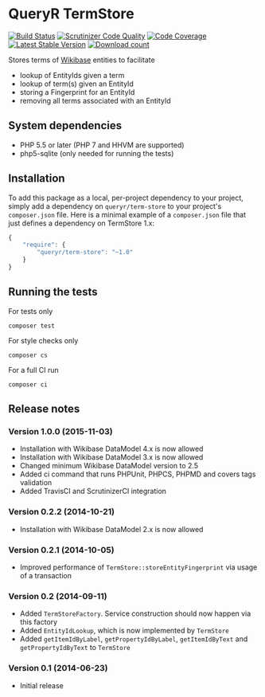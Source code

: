 # QueryR TermStore

[![Build Status](https://secure.travis-ci.org/JeroenDeDauw/TermStore.png?branch=master)](http://travis-ci.org/JeroenDeDauw/TermStore)
[![Scrutinizer Code Quality](https://scrutinizer-ci.com/g/JeroenDeDauw/TermStore/badges/quality-score.png?b=master)](https://scrutinizer-ci.com/g/JeroenDeDauw/TermStore/?branch=master)
[![Code Coverage](https://scrutinizer-ci.com/g/JeroenDeDauw/TermStore/badges/coverage.png?b=master)](https://scrutinizer-ci.com/g/JeroenDeDauw/TermStore/?branch=master)
[![Latest Stable Version](https://poser.pugx.org/queryr/term-store/version.png)](https://packagist.org/packages/queryr/term-store)
[![Download count](https://poser.pugx.org/queryr/term-store/d/total.png)](https://packagist.org/packages/queryr/term-store)

Stores terms of [Wikibase](http://wikiba.se) entities to facilitate

* lookup of EntityIds given a term
* lookup of term(s) given an EntityId
* storing a Fingerprint for an EntityId
* removing all terms associated with an EntityId

## System dependencies

* PHP 5.5 or later (PHP 7 and HHVM are supported)
* php5-sqlite (only needed for running the tests)

## Installation

To add this package as a local, per-project dependency to your project, simply add a
dependency on `queryr/term-store` to your project's `composer.json` file.
Here is a minimal example of a `composer.json` file that just defines a dependency on
TermStore 1.x:

```js
{
    "require": {
        "queryr/term-store": "~1.0"
    }
}
```

## Running the tests

For tests only

    composer test

For style checks only

	composer cs

For a full CI run

	composer ci

## Release notes

### Version 1.0.0 (2015-11-03)

* Installation with Wikibase DataModel 4.x is now allowed
* Installation with Wikibase DataModel 3.x is now allowed
* Changed minimum Wikibase DataModel version to 2.5
* Added ci command that runs PHPUnit, PHPCS, PHPMD and covers tags validation
* Added TravisCI and ScrutinizerCI integration

### Version 0.2.2 (2014-10-21)

* Installation with Wikibase DataModel 2.x is now allowed

### Version 0.2.1 (2014-10-05)

* Improved performance of `TermStore::storeEntityFingerprint` via usage of a transaction

### Version 0.2 (2014-09-11)

* Added `TermStoreFactory`. Service construction should now happen via this factory
* Added `EntityIdLookup`, which is now implemented by `TermStore`
* Added `getItemIdByLabel`, `getPropertyIdByLabel`, `getItemIdByText` and `getPropertyIdByText` to `TermStore`

### Version 0.1 (2014-06-23)

* Initial release

